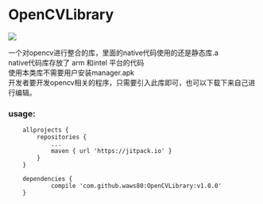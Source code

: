 # OpenCVLibrary

[![](https://jitpack.io/v/waws80/OpenCVLibrary.svg)](https://jitpack.io/#waws80/OpenCVLibrary)

一个对opencv进行整合的库，里面的native代码使用的还是静态库.a<br>
native代码库存放了 arm 和intel 平台的代码<br>
使用本类库不需要用户安装manager.apk<br>
开发者要开发opencv相关的程序，只需要引入此库即可，也可以下载下来自己进行编辑。<br>

### usage:
```
	allprojects {
		repositories {
			...
			maven { url 'https://jitpack.io' }
		}
	}
```

```
	dependencies {
	        compile 'com.github.waws80:OpenCVLibrary:v1.0.0'
	}
```
